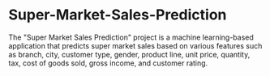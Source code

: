 # Super-Market-Sales-Prediction
The "Super Market Sales Prediction" project is a machine learning-based application that predicts super market sales based on various features such as branch, city, customer type, gender, product line, unit price, quantity, tax, cost of goods sold, gross income, and customer rating.
